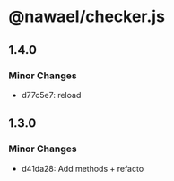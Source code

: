 # @nawael/checker.js

## 1.4.0

### Minor Changes

- d77c5e7: reload

## 1.3.0

### Minor Changes

- d41da28: Add methods + refacto
